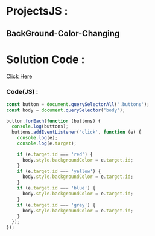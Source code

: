 # ProjectsJS :


## BackGround-Color-Changing

# Solution Code :
[Click Here](https://stackblitz.com/edit/stackblitz-starters-dpvuv4?file=1-ColourChange%2Findex.htm)

### Code(JS) : 


``` JavaScript
const button = document.querySelectorAll('.buttons');
const body = document.querySelector('body');

button.forEach(function (buttons) {
  console.log(buttons);
  buttons.addEventListener('click', function (e) {
    console.log(e);
    console.log(e.target);

    if (e.target.id === 'red') {
      body.style.backgroundColor = e.target.id;
    }
    if (e.target.id === 'yellow') {
      body.style.backgroundColor = e.target.id;
    }
    if (e.target.id === 'blue') {
      body.style.backgroundColor = e.target.id;
    }
    if (e.target.id === 'grey') {
      body.style.backgroundColor = e.target.id;
    }
  });
});
```
